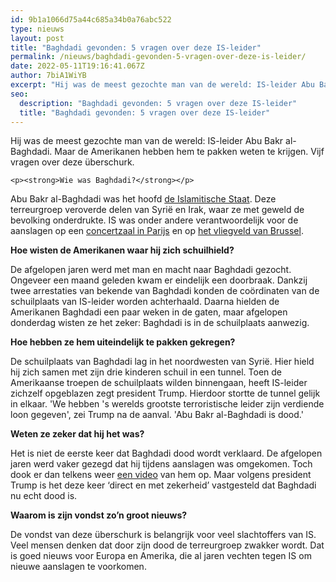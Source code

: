 ```yaml
---
id: 9b1a1066d75a44c685a34b0a76abc522
type: nieuws
layout: post
title: "Baghdadi gevonden: 5 vragen over deze IS-leider"
permalink: /nieuws/baghdadi-gevonden-5-vragen-over-deze-is-leider/
date: 2022-05-11T19:16:41.067Z
author: 7biA1WiYB
excerpt: "Hij was de meest gezochte man van de wereld: IS-leider Abu Bakr al-Baghdadi. Maar de Amerikanen hebben hem te pakken weten te krijgen. Vijf vragen over deze überschurk.  "
seo:
  description: "Baghdadi gevonden: 5 vragen over deze IS-leider"
  title: "Baghdadi gevonden: 5 vragen over deze IS-leider"
---
```

Hij was de meest gezochte man van de wereld: IS-leider Abu Bakr al-Baghdadi. Maar de Amerikanen hebben hem te pakken weten te krijgen. Vijf vragen over deze überschurk.  

    <p><strong>Wie was Baghdadi?</strong></p>
<p>Abu Bakr al-Baghdadi was het hoofd <a href="https://original.sevendays.nl/nieuws/terreurgroep-voor-beginners" target="_blank">de Islamitische Staat</a>. Deze terreurgroep veroverde delen van Syrië en Irak, waar ze met geweld de bevolking onderdrukte. IS was onder andere verantwoordelijk voor de aanslagen op een <a href="https://original.sevendays.nl/quiz/wat-je-moet-weten-over-de-aanslagen-parijs" target="_blank">concertzaal in Parijs</a> en op <a href="https://original.sevendays.nl/nieuws/aanslagen-brussel-dit-weten-we-tot-nu-toe" target="_blank">het vliegveld van Brussel</a>.</p>
<p><strong>Hoe wisten de Amerikanen waar hij zich schuilhield?</strong></p>
<p>De afgelopen jaren werd met man en macht naar Baghdadi gezocht. Ongeveer een maand geleden kwam er eindelijk een doorbraak. Dankzij twee arrestaties van bekende van Baghdadi konden de coördinaten van de schuilplaats van IS-leider worden achterhaald. Daarna hielden de Amerikanen Baghdadi een paar weken in de gaten, maar afgelopen donderdag wisten ze het zeker: Baghdadi is in de schuilplaats aanwezig.</p>
<p><strong>Hoe hebben ze hem uiteindelijk te pakken gekregen? </strong></p>
<p>De schuilplaats van Baghdadi lag in het noordwesten van Syrië. Hier hield hij zich samen met zijn drie kinderen schuil in een tunnel. Toen de Amerikaanse troepen de schuilplaats wilden binnengaan, heeft IS-leider zichzelf opgeblazen zegt president Trump. Hierdoor stortte de tunnel gelijk in elkaar. 'We hebben 's werelds grootste terroristische leider zijn verdiende loon gegeven', zei Trump na de aanval. 'Abu Bakr al-Baghdadi is dood.'</p>
<p><strong>Weten ze zeker dat hij het was?</strong></p>
<p>Het is niet de eerste keer dat Baghdadi dood wordt verklaard. De afgelopen jaren werd vaker gezegd dat hij tijdens aanslagen was omgekomen. Toch dook er dan telkens weer <a href="https://original.sevendays.nl/nieuws/doodgewaande-superschurk-stuurt-filmpje" target="_blank">een video</a> van hem op. Maar volgens president Trump is het deze keer ‘direct en met zekerheid’ vastgesteld dat Baghdadi nu echt dood is.</p>
<p><strong>Waarom is zijn vondst zo’n groot nieuws?</strong></p>
<p>De vondst van deze überschurk is belangrijk voor veel slachtoffers van IS. Veel mensen denken dat door zijn dood de terreurgroep zwakker wordt. Dat is goed nieuws voor Europa en Amerika, die al jaren vechten tegen IS om nieuwe aanslagen te voorkomen.</p>  

